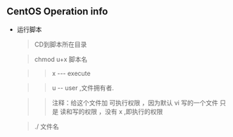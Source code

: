 ## CentOS Operation info

* 运行脚本
    > CD到脚本所在目录

    > chmod  u+x 脚本名

    > > x  --- execute 
    
    > > u -- user ,文件拥有者.
    
    > >注释：给这个文件加 可执行权限 ，因为默认 vi 写的一个文件 只是 读和写的权限 ，没有 x ,即执行的权限 
    
    > ./ 文件名